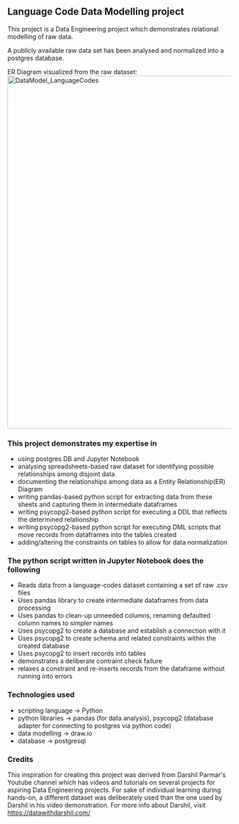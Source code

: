 ## Language Code Data Modelling project

This project is a Data Engineering project which demonstrates relational modelling of raw data.

A publicly available raw data set has been analysed and normalized into a postgres database.


ER Diagram visualized from the raw dataset:
<img width="791" alt="DataModel_LanguageCodes" src="https://github.com/coder-gagan/language-codes-modelling/assets/141386400/77e673a1-f068-465c-8094-f9e4fc650cea">


### This project demonstrates my expertise in
- using postgres DB and Jupyter Notebook
- analysing spreadsheets-based raw dataset for identifying possible relationships among disjoint data
- documenting the relationships among data as a Entity Relationship(ER) Diagram
- writing pandas-based python script for extracting data from these sheets and capturing them in intermediate dataframes
- writing psycopg2-based python script for executing a DDL that reflects the determined relationship
- writing psycopg2-based python script for executing DML scripts that move records from dataframes into the tables created
- adding/altering the constraints on tables to allow for data normalization


### The python script written in Jupyter Notebook does the following
- Reads data from a language-codes dataset containing a set of raw .csv files
- Uses pandas library to create intermediate dataframes from data processing
- Uses pandas to clean-up unneeded columns, renaming defaulted column names to simpler names
- Uses psycopg2 to create a database and establish a connection with it
- Uses psycopg2 to create schema and related constraints within the created database
- Uses psycopg2 to insert records into tables
- demonstrates a deliberate contraint check failure
- relaxes a constraint and re-inserts records from the dataframe without running into errors


### Technologies used
- scripting language -> Python
- python libraries -> pandas (for data analysis), psycopg2 (database adapter for connecting to postgres via python code)
- data modelling -> draw.io
- database -> postgresql


### Credits
This inspiration for creating this project was derived from Darshil Parmar's Youtube channel which has videos and tutorials on several projects for aspiring Data Engineering projects. For sake of individual learning during hands-on, a different dataset was deliberately used than the one used by Darshil in his video demonstration. For more info about Darshil, visit https://datawithdarshil.com/
